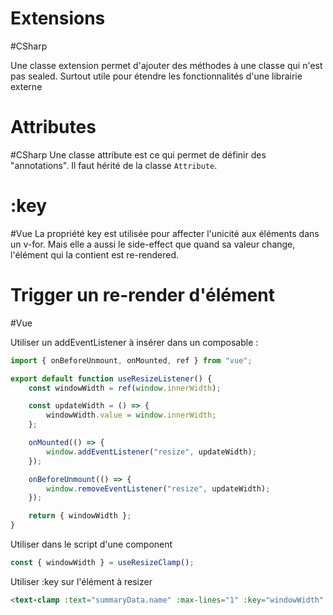 # Extensions
#CSharp 

Une classe extension permet d'ajouter des méthodes à une classe qui n'est pas sealed.
Surtout utile pour étendre les fonctionnalités d'une librairie externe

# Attributes
#CSharp 
Une classe attribute est ce qui permet de définir des "annotations".
Il faut hérité de la classe `Attribute`.

# :key
#Vue 
La propriété key est utilisée pour affecter l'unicité aux éléments dans un v-for. 
Mais elle a aussi le side-effect que quand sa valeur change, l'élément qui la contient est re-rendered.

# Trigger un re-render d'élément 
#Vue 

Utiliser un addEventListener à insérer dans un composable : 

```ts
import { onBeforeUnmount, onMounted, ref } from "vue";

export default function useResizeListener() {
    const windowWidth = ref(window.innerWidth);

    const updateWidth = () => {
        windowWidth.value = window.innerWidth;
    };

    onMounted(() => {
        window.addEventListener("resize", updateWidth);
    });

    onBeforeUnmount(() => {
        window.removeEventListener("resize", updateWidth);
    });

    return { windowWidth };
}
```

Utiliser dans le script d'une component
```ts
const { windowWidth } = useResizeClamp();
```

Utiliser :key sur l'élément à resizer
```html
<text-clamp :text="summaryData.name" :max-lines="1" :key="windowWidth" /> 
```